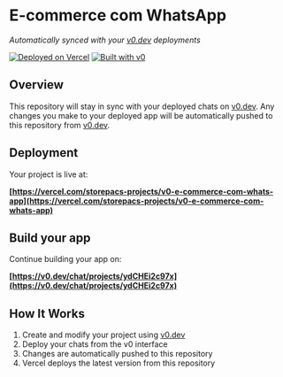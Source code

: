# E-commerce com WhatsApp

*Automatically synced with your [v0.dev](https://v0.dev) deployments*

[![Deployed on Vercel](https://img.shields.io/badge/Deployed%20on-Vercel-black?style=for-the-badge&logo=vercel)](https://vercel.com/storepacs-projects/v0-e-commerce-com-whats-app)
[![Built with v0](https://img.shields.io/badge/Built%20with-v0.dev-black?style=for-the-badge)](https://v0.dev/chat/projects/ydCHEi2c97x)

## Overview

This repository will stay in sync with your deployed chats on [v0.dev](https://v0.dev).
Any changes you make to your deployed app will be automatically pushed to this repository from [v0.dev](https://v0.dev).

## Deployment

Your project is live at:

**[https://vercel.com/storepacs-projects/v0-e-commerce-com-whats-app](https://vercel.com/storepacs-projects/v0-e-commerce-com-whats-app)**

## Build your app

Continue building your app on:

**[https://v0.dev/chat/projects/ydCHEi2c97x](https://v0.dev/chat/projects/ydCHEi2c97x)**

## How It Works

1. Create and modify your project using [v0.dev](https://v0.dev)
2. Deploy your chats from the v0 interface
3. Changes are automatically pushed to this repository
4. Vercel deploys the latest version from this repository
